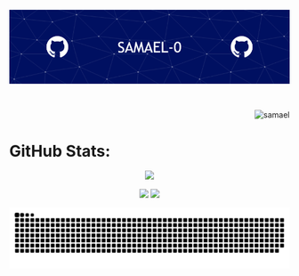 <p align="center">

<img src="./Assets/banner.png" alt="Introduction Banner.." style="text-align: center; margin-bottom: 30px;" />

</p>

<p align="right"> <img src="https://komarev.com/ghpvc/?username=samael-0&color=21AF46" alt="samael"> </p>

<p float="right">

</p>

# GitHub Stats:
<p align="center">
    <img src="https://spotify-recently-played-readme.vercel.app/api?user=1vkgdvo19ke2okkmw9sqvrbpi" width="225" />
</p>

<p align="center">
  <img src="https://github-readme-streak-stats.herokuapp.com/?user=samael-0&theme=dark&hide_border=false" width="300" />
  <img src="https://github-readme-stats.vercel.app/api/top-langs/?username=samael-0&theme=dark&hide_border=false&include_all_commits=false&count_private=false&layout=compact"  />

</p>


![snake gif](https://github.com/samael-0/samael-0/blob/output/github-snake.svg)
